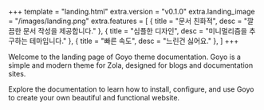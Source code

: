 +++
template = "landing.html"
extra.version = "v0.1.0"
extra.landing_image = "/images/landing.png"
extra.features = [
    { title = "문서 친화적", desc = "깔끔한 문서 작성을 제공합니다." },
    { title = "심플한 디자인", desc = "미니멀리즘을 추구하는 테마입니다." },
    { title = "빠른 속도", desc = "느린건 싫어요." },
]
+++

Welcome to the landing page of Goyo theme documentation. Goyo is a simple and modern theme for Zola, designed for blogs and documentation sites.

Explore the documentation to learn how to install, configure, and use Goyo to create your own beautiful and functional website.

